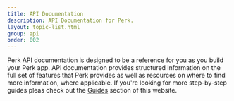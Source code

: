 ```yaml
---
title: API Documentation
description: API Documentation for Perk.
layout: topic-list.html
group: api
order: 002
---
```


Perk API documentation is designed to be a reference for you as you build your Perk app. API documentation provides structured information on the full set of features that Perk provides as well as resources on where to find more information, where applicable. If you're looking for more step-by-step guides pleas check out the [Guides](/guides) section of this website.